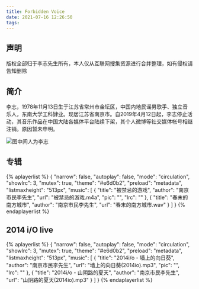 ```yaml
---
title: Forbidden Voice
date: 2021-07-16 12:26:50
tags:
---
```

## 声明

版权全部归于李志先生所有，本人仅从互联网搜集资源进行合并整理，如有侵权请告知删除

## 简介
李志，1978年11月13日生于江苏省常州市金坛区，中国内地民谣男歌手、独立音乐人，东南大学工科肄业。现居江苏省南京市。自2019年4月12日起，李志停止活动，其音乐作品在中国大陆各媒体平台陆续下架，其个人微博等社交媒体帐号相继注销。原因暂未申明。

<!-- {% asset_img pic.png 图中 %} -->
![图中间人为李志](pic.png)

## 专辑

{% aplayerlist %}
{
    "narrow": false,
    "autoplay": false,
    "mode": "circulation",
    "showlrc": 3,
    "mutex": true,
    "theme": "#e6d0b2",
    "preload": "metadata",
    "listmaxheight": "513px",
    "music": [
        {
            "title": "被禁忌的游戏",
            "author": "南京市民李先生",
            "url": "被禁忌的游戏.m4a",
            "pic": "",
            "lrc": ""
        },
        {
            "title": "春末的南方城市",
            "author": "南京市民李先生",
            "url": "春末的南方城市.wav"
        }
    ]
}
{% endaplayerlist %}

## 2014 i/O live
{% aplayerlist %}
{
    "narrow": false,
    "autoplay": false,
    "mode": "circulation",
    "showlrc": 3,
    "mutex": true,
    "theme": "#e6d0b2",
    "preload": "metadata",
    "listmaxheight": "513px",
    "music": [
        {
            "title": "2014i/o - 墙上的向日葵",
            "author": "南京市民李先生",
            "url": "墙上的向日葵(2014io).mp3",
            "pic": "",
            "lrc": ""
        },
        {
            "title": "2014i/o - 山阴路的夏天",
            "author": "南京市民李先生",
            "url": "山阴路的夏天(2014io).mp3"
        }
    ]
}
{% endaplayerlist %}

